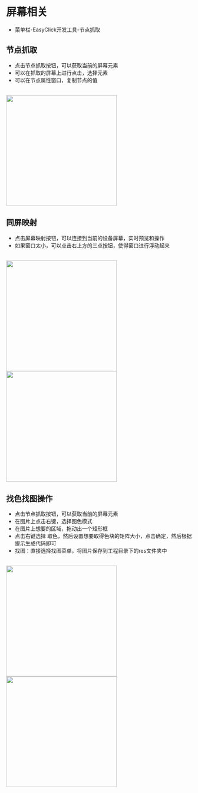 
# 屏幕相关
- 菜单栏-EasyClick开发工具-节点抓取
## 节点抓取
- 点击节点抓取按钮，可以获取当前的屏幕元素
- 可以在抓取的屏幕上进行点击，选择元素
- 可以在节点属性窗口，复制节点的值
<br/>
<img src='zh-cn/images/node-1.jpg' width='300' />

## 同屏映射
 
 - 点击屏幕映射按钮，可以连接到当前的设备屏幕，实时预览和操作
 - 如果窗口太小，可以点击右上方的三点按钮，使得窗口进行浮动起来
 <br/>
 <img src='zh-cn/images/screen-1.jpg' width='300' />
 <br/>
 <img src='zh-cn/images/screen-2.jpg' width='300' />

 
## 找色找图操作
- 点击节点抓取按钮，可以获取当前的屏幕元素
- 在图片上点击右键，选择图色模式
- 在图片上想要的区域，拖动出一个矩形框
- 点击右键选择 取色，然后设置想要取得色块的矩阵大小，点击确定，然后根据提示生成代码即可
- 找图：直接选择找图菜单，将图片保存到工程目录下的res文件夹中

 <br/>
 <img src='zh-cn/images/imagecolor-1.jpg' width='300' />
 <br/>
 <img src='zh-cn/images/imagecolor-2.png' width='300' />


